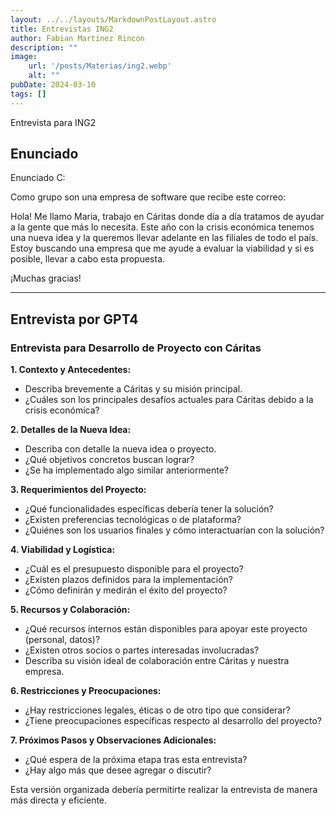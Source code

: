 ```yaml
---
layout: ../../layouts/MarkdownPostLayout.astro
title: Entrevistas ING2
author: Fabian Martinez Rincon
description: ""
image:
    url: '/posts/Materias/ing2.webp'
    alt: ""
pubDate: 2024-03-10
tags: []
---
```


Entrevista para ING2

## Enunciado

Enunciado C:

Como grupo son una empresa de software que recibe este correo:

Hola! Me llamo Maria, trabajo en Cáritas donde día a día tratamos de ayudar a la gente que más lo necesita. Este año con la crisis económica tenemos una nueva idea y la queremos llevar adelante en las filiales de todo el país. Estoy buscando una empresa que me ayude a evaluar la viabilidad y si es posible, llevar a cabo esta propuesta.

¡Muchas gracias!


---

## Entrevista por GPT4

### Entrevista para Desarrollo de Proyecto con Cáritas

**1. Contexto y Antecedentes:**
- Describa brevemente a Cáritas y su misión principal.
- ¿Cuáles son los principales desafíos actuales para Cáritas debido a la crisis económica?

**2. Detalles de la Nueva Idea:**
- Describa con detalle la nueva idea o proyecto.
- ¿Qué objetivos concretos buscan lograr?
- ¿Se ha implementado algo similar anteriormente?

**3. Requerimientos del Proyecto:**
- ¿Qué funcionalidades específicas debería tener la solución?
- ¿Existen preferencias tecnológicas o de plataforma?
- ¿Quiénes son los usuarios finales y cómo interactuarían con la solución?

**4. Viabilidad y Logística:**
- ¿Cuál es el presupuesto disponible para el proyecto?
- ¿Existen plazos definidos para la implementación?
- ¿Cómo definirán y medirán el éxito del proyecto?

**5. Recursos y Colaboración:**
- ¿Qué recursos internos están disponibles para apoyar este proyecto (personal, datos)?
- ¿Existen otros socios o partes interesadas involucradas?
- Describa su visión ideal de colaboración entre Cáritas y nuestra empresa.

**6. Restricciones y Preocupaciones:**
- ¿Hay restricciones legales, éticas o de otro tipo que considerar?
- ¿Tiene preocupaciones específicas respecto al desarrollo del proyecto?

**7. Próximos Pasos y Observaciones Adicionales:**
- ¿Qué espera de la próxima etapa tras esta entrevista?
- ¿Hay algo más que desee agregar o discutir?

Esta versión organizada debería permitirte realizar la entrevista de manera más directa y eficiente.


